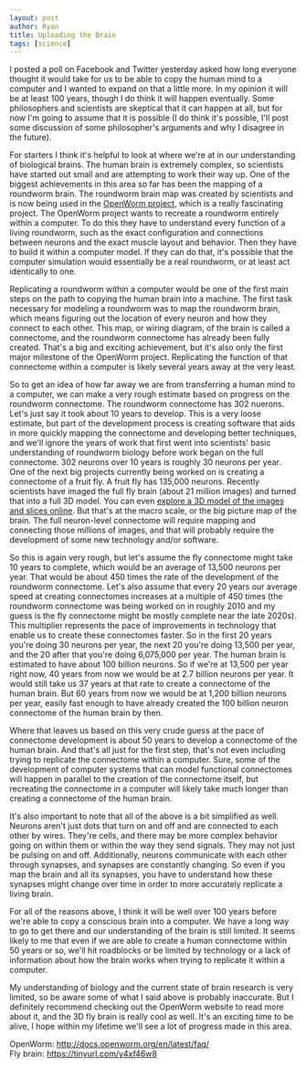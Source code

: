 ```yaml
---
layout: post
author: Ryan
title: Uploading the Brain
tags: [science]
---
```

I posted a poll on Facebook and Twitter yesterday asked how long everyone thought it would take for us to be able to copy the human mind to a computer and I wanted to expand on that a little more. In my opinion it will be at least 100 years, though I do think it will happen eventually. Some philosophers and scientists are skeptical that it can happen at all, but for now I'm going to assume that it is possible (I do think it's possible, I'll post some discussion of some philosopher's arguments and why I disagree in the future).

For starters I think it's helpful to look at where we're at in our understanding of biological brains. The human brain is extremely complex, so scientists have started out small and are attempting to work their way up. One of the biggest achievements in this area so far has been the mapping of a roundworm brain. The roundworm brain map was created by scientists and is now being used in the [OpenWorm project](http://docs.openworm.org/en/latest/faq/ "OpenWorm FAQ"), which is a really fascinating project. The OpenWorm project wants to recreate a roundworm entirely within a computer. To do this they have to understand every function of a living roundworm, such as the exact configuration and connections between neurons and the exact muscle layout and behavior. Then they have to build it within a computer model. If they can do that, it's possible that the computer simulation would essentially be a real roundworm, or at least act identically to one.

Replicating a roundworm within a computer would be one of the first main steps on the path to copying the human brain into a machine. The first task necessary for modeling a roundworm was to map the roundworm brain, which means figuring out the location of every neuron and how they connect to each other. This map, or wiring diagram, of the brain is called a connectome, and the roundworm connectome has already been fully created. That's a big and exciting achievement, but it's also only the first major milestone of the OpenWorm project. Replicating the function of that connectome within a computer is likely several years away at the very least.

So to get an idea of how far away we are from transferring a human mind to a computer, we can make a very rough estimate based on progress on the roundworm connectome. The roundworm connectome has 302 nuerons. Let's just say it took about 10 years to develop. This is a very loose estimate, but part of the development process is creating software that aids in more quickly mapping the connectome and developing better techniques, and we'll ignore the years of work that first went into scientists' basic understanding of roundworm biology before work began on the full connectome. 302 neurons over 10 years is roughly 30 neurons per year. One of the next big projects currently being worked on is creating a connectome of a fruit fly. A fruit fly has 135,000 neurons. Recently scientists have imaged the full fly brain (about 21 million images) and turned that into a full 3D model. You can even [explore a 3D model of the images and slices online](https://tinyurl.com/y4xf46w8 "Neuroglancer Fly Brain Model"). But that's at the macro scale, or the big picture map of the brain. The full neuron-level connectome will require mapping and connecting those millions of images, and that will probably require the development of some new technology and/or software.

So this is again very rough, but let's assume the fly connectome might take 10 years to complete, which would be an average of 13,500 neurons per year. That would be about 450 times the rate of the development of the roundworm connectome. Let's also assume that every 20 years our average speed at creating connectomes increases at a multiple of 450 times (the roundworm connectome was being worked on in roughly 2010 and my guess is the fly connectome might be mostly complete near the late 2020s). This multiplier represents the pace of improvements in technology that enable us to create these connectomes faster. So in the first 20 years you're doing 30 neurons per year, the next 20 you're doing 13,500 per year, and the 20 after that you're doing 6,075,000 per year. The human brain is estimated to have about 100 billion neurons. So if we're at 13,500 per year right now, 40 years from now we would be at 2.7 billion neurons per year. It would still take us 37 years at that rate to create a connectome of the human brain. But 60 years from now we would be at 1,200 billion neurons per year, easily fast enough to have already created the 100 billion neuron connectome of the human brain by then.

Where that leaves us based on this very crude guess at the pace of connectome development is about 50 years to develop a connectome of the human brain. And that's all just for the first step, that's not even including trying to replicate the connectome within a computer. Sure, some of the development of computer systems that can model functional connectomes will happen in parallel to the creation of the connectome itself, but recreating the connectome in a computer will likely take much longer than creating a connectome of the human brain.

It's also important to note that all of the above is a bit simplified as well. Neurons aren't just dots that turn on and off and are connected to each other by wires. They're cells, and there may be more complex behavior going on within them or within the way they send signals. They may not just be pulsing on and off. Additionally, neurons communicate with each other through synapses, and synapses are constantly changing. So even if you map the brain and all its synapses, you have to understand how these synapses might change over time in order to more accurately replicate a living brain.

For all of the reasons above, I think it will be well over 100 years before we're able to copy a conscious brain into a computer. We have a long way to go to get there and our understanding of the brain is still limited. It seems likely to me that even if we are able to create a human connectome within 50 years or so, we'll hit roadblocks or be limited by technology or a lack of information about how the brain works when trying to replicate it within a computer.

My understanding of biology and the current state of brain research is very limited, so be aware some of what I said above is probably inaccurate. But I definitely recommend checking out the OpenWorm website to read more about it, and the 3D fly brain is really cool as well. It's an exciting time to be alive, I hope within my lifetime we'll see a lot of progress made in this area.

OpenWorm: <http://docs.openworm.org/en/latest/faq/>  
Fly brain: <https://tinyurl.com/y4xf46w8>
